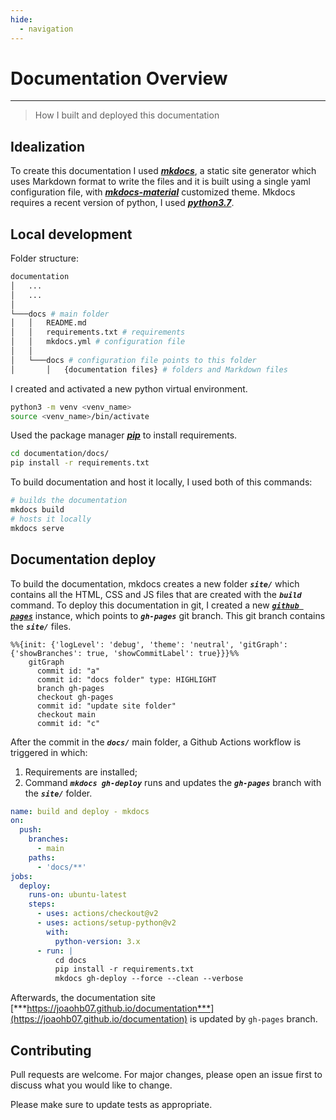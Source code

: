 ```yaml
---
hide:
  - navigation
---
```

# Documentation Overview

---

> How I built and deployed this documentation

## Idealization

To create this documentation I used [***mkdocs***](https://www.mkdocs.org/), a static site generator which uses Markdown format to write the files and it is built using a single yaml configuration file, with [***mkdocs-material***](https://squidfunk.github.io/mkdocs-material/) customized theme. Mkdocs requires a recent version of python, I used [***python3.7***](https://www.python.org/downloads/).

## Local development

Folder structure:

```bash
documentation
│   ...
│   ...   
│
└───docs # main folder
│   │   README.md
│   │   requirements.txt # requirements
│   │   mkdocs.yml # configuration file
│   │   
│   └───docs # configuration file points to this folder
│       │   {documentation files} # folders and Markdown files
```

I created and activated a new python virtual environment.

```bash title="Create and activate a python virtual environment"
python3 -m venv <venv_name>
source <venv_name>/bin/activate
```

Used the package manager [***pip***](https://pip.pypa.io/en/stable/) to install requirements.

```bash title="Install the requirements"
cd documentation/docs/
pip install -r requirements.txt
```

To build documentation and host it locally, I used both of this commands:

```bash title="Run mkdocs locally"
# builds the documentation
mkdocs build
# hosts it locally
mkdocs serve 
```

## Documentation deploy

To build the documentation, mkdocs creates a new folder ***`site/`*** which contains all the HTML, CSS and JS files that are created with the ***`build`*** command. To deploy this documentation in git, I created a new [***`github pages`***](https://pages.github.com/) instance, which points to ***`gh-pages`*** git branch. This git branch contains the ***`site/`*** files.

```mermaid
%%{init: {'logLevel': 'debug', 'theme': 'neutral', 'gitGraph': {'showBranches': true, 'showCommitLabel': true}}}%%
    gitGraph
      commit id: "a"
      commit id: "docs folder" type: HIGHLIGHT
      branch gh-pages
      checkout gh-pages
      commit id: "update site folder"
      checkout main
      commit id: "c"

```

After the commit in the ***`docs/`*** main folder, a Github Actions workflow is triggered in which:

  1. Requirements are installed;
  2. Command ***`mkdocs gh-deploy`*** runs and updates the ***`gh-pages`*** branch with the ***`site/`*** folder.

```yaml title="pages-deploy.yml"
name: build and deploy - mkdocs
on:
  push:
    branches:
      - main
    paths:
      - 'docs/**'
jobs:
  deploy:
    runs-on: ubuntu-latest
    steps:
      - uses: actions/checkout@v2
      - uses: actions/setup-python@v2
        with:
          python-version: 3.x
      - run: |
          cd docs
          pip install -r requirements.txt
          mkdocs gh-deploy --force --clean --verbose
```

Afterwards, the documentation site [***https://joaohb07.github.io/documentation***](https://joaohb07.github.io/documentation) is updated by `gh-pages` branch.

## Contributing

Pull requests are welcome. For major changes, please open an issue first to discuss what you would like to change.

Please make sure to update tests as appropriate.
